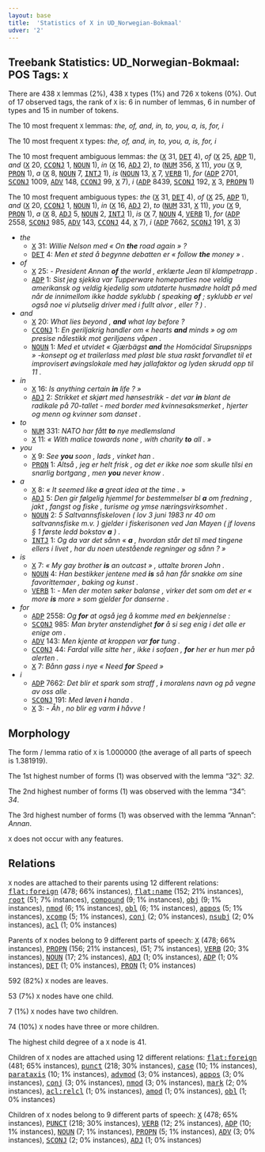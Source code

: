 ```yaml
---
layout: base
title:  'Statistics of X in UD_Norwegian-Bokmaal'
udver: '2'
---
```


## Treebank Statistics: UD_Norwegian-Bokmaal: POS Tags: `X`

There are 438 `X` lemmas (2%), 438 `X` types (1%) and 726 `X` tokens (0%).
Out of 17 observed tags, the rank of `X` is: 6 in number of lemmas, 6 in number of types and 15 in number of tokens.

The 10 most frequent `X` lemmas: <em>the, of, and, in, to, you, a, is, for, i</em>

The 10 most frequent `X` types:  <em>the, of, and, in, to, you, a, is, for, i</em>

The 10 most frequent ambiguous lemmas: <em>the</em> (<tt><a href="no_bokmaal-pos-X.html">X</a></tt> 31, <tt><a href="no_bokmaal-pos-DET.html">DET</a></tt> 4), <em>of</em> (<tt><a href="no_bokmaal-pos-X.html">X</a></tt> 25, <tt><a href="no_bokmaal-pos-ADP.html">ADP</a></tt> 1), <em>and</em> (<tt><a href="no_bokmaal-pos-X.html">X</a></tt> 20, <tt><a href="no_bokmaal-pos-CCONJ.html">CCONJ</a></tt> 1, <tt><a href="no_bokmaal-pos-NOUN.html">NOUN</a></tt> 1), <em>in</em> (<tt><a href="no_bokmaal-pos-X.html">X</a></tt> 16, <tt><a href="no_bokmaal-pos-ADJ.html">ADJ</a></tt> 2), <em>to</em> (<tt><a href="no_bokmaal-pos-NUM.html">NUM</a></tt> 356, <tt><a href="no_bokmaal-pos-X.html">X</a></tt> 11), <em>you</em> (<tt><a href="no_bokmaal-pos-X.html">X</a></tt> 9, <tt><a href="no_bokmaal-pos-PRON.html">PRON</a></tt> 1), <em>a</em> (<tt><a href="no_bokmaal-pos-X.html">X</a></tt> 8, <tt><a href="no_bokmaal-pos-NOUN.html">NOUN</a></tt> 7, <tt><a href="no_bokmaal-pos-INTJ.html">INTJ</a></tt> 1), <em>is</em> (<tt><a href="no_bokmaal-pos-NOUN.html">NOUN</a></tt> 13, <tt><a href="no_bokmaal-pos-X.html">X</a></tt> 7, <tt><a href="no_bokmaal-pos-VERB.html">VERB</a></tt> 1), <em>for</em> (<tt><a href="no_bokmaal-pos-ADP.html">ADP</a></tt> 2701, <tt><a href="no_bokmaal-pos-SCONJ.html">SCONJ</a></tt> 1009, <tt><a href="no_bokmaal-pos-ADV.html">ADV</a></tt> 148, <tt><a href="no_bokmaal-pos-CCONJ.html">CCONJ</a></tt> 99, <tt><a href="no_bokmaal-pos-X.html">X</a></tt> 7), <em>i</em> (<tt><a href="no_bokmaal-pos-ADP.html">ADP</a></tt> 8439, <tt><a href="no_bokmaal-pos-SCONJ.html">SCONJ</a></tt> 192, <tt><a href="no_bokmaal-pos-X.html">X</a></tt> 3, <tt><a href="no_bokmaal-pos-PROPN.html">PROPN</a></tt> 1)

The 10 most frequent ambiguous types:  <em>the</em> (<tt><a href="no_bokmaal-pos-X.html">X</a></tt> 31, <tt><a href="no_bokmaal-pos-DET.html">DET</a></tt> 4), <em>of</em> (<tt><a href="no_bokmaal-pos-X.html">X</a></tt> 25, <tt><a href="no_bokmaal-pos-ADP.html">ADP</a></tt> 1), <em>and</em> (<tt><a href="no_bokmaal-pos-X.html">X</a></tt> 20, <tt><a href="no_bokmaal-pos-CCONJ.html">CCONJ</a></tt> 1, <tt><a href="no_bokmaal-pos-NOUN.html">NOUN</a></tt> 1), <em>in</em> (<tt><a href="no_bokmaal-pos-X.html">X</a></tt> 16, <tt><a href="no_bokmaal-pos-ADJ.html">ADJ</a></tt> 2), <em>to</em> (<tt><a href="no_bokmaal-pos-NUM.html">NUM</a></tt> 331, <tt><a href="no_bokmaal-pos-X.html">X</a></tt> 11), <em>you</em> (<tt><a href="no_bokmaal-pos-X.html">X</a></tt> 9, <tt><a href="no_bokmaal-pos-PRON.html">PRON</a></tt> 1), <em>a</em> (<tt><a href="no_bokmaal-pos-X.html">X</a></tt> 8, <tt><a href="no_bokmaal-pos-ADJ.html">ADJ</a></tt> 5, <tt><a href="no_bokmaal-pos-NOUN.html">NOUN</a></tt> 2, <tt><a href="no_bokmaal-pos-INTJ.html">INTJ</a></tt> 1), <em>is</em> (<tt><a href="no_bokmaal-pos-X.html">X</a></tt> 7, <tt><a href="no_bokmaal-pos-NOUN.html">NOUN</a></tt> 4, <tt><a href="no_bokmaal-pos-VERB.html">VERB</a></tt> 1), <em>for</em> (<tt><a href="no_bokmaal-pos-ADP.html">ADP</a></tt> 2558, <tt><a href="no_bokmaal-pos-SCONJ.html">SCONJ</a></tt> 985, <tt><a href="no_bokmaal-pos-ADV.html">ADV</a></tt> 143, <tt><a href="no_bokmaal-pos-CCONJ.html">CCONJ</a></tt> 44, <tt><a href="no_bokmaal-pos-X.html">X</a></tt> 7), <em>i</em> (<tt><a href="no_bokmaal-pos-ADP.html">ADP</a></tt> 7662, <tt><a href="no_bokmaal-pos-SCONJ.html">SCONJ</a></tt> 191, <tt><a href="no_bokmaal-pos-X.html">X</a></tt> 3)


* <em>the</em>
  * <tt><a href="no_bokmaal-pos-X.html">X</a></tt> 31: <em>Willie Nelson med « On <b>the</b> road again » ?</em>
  * <tt><a href="no_bokmaal-pos-DET.html">DET</a></tt> 4: <em>Men et sted å begynne debatten er « follow <b>the</b> money » .</em>
* <em>of</em>
  * <tt><a href="no_bokmaal-pos-X.html">X</a></tt> 25: <em>- President Annan <b>of</b> the world , erklærte Jean til klampetrapp .</em>
  * <tt><a href="no_bokmaal-pos-ADP.html">ADP</a></tt> 1: <em>Sist jeg sjekka var Tupperware homeparties noe veldig amerikansk og veldig kjedelig som utdaterte husmødre holdt på med når de innimellom ikke hadde syklubb ( speaking <b>of</b> ; syklubb er vel også noe vi plutselig driver med i fullt alvor , eller ? ) .</em>
* <em>and</em>
  * <tt><a href="no_bokmaal-pos-X.html">X</a></tt> 20: <em>What lies beyond , <b>and</b> what lay before ?</em>
  * <tt><a href="no_bokmaal-pos-CCONJ.html">CCONJ</a></tt> 1: <em>En geriljakrig handler om « hearts <b>and</b> minds » og om presise nålestikk mot geriljaens våpen .</em>
  * <tt><a href="no_bokmaal-pos-NOUN.html">NOUN</a></tt> 1: <em>Med et utvidet « Gjærbägst <b>and</b> the Homöcidal Sirupsnipps » -konsept og et trailerlass med plast ble stua raskt forvandlet til et improvisert øvingslokale med høy jallafaktor og lyden skrudd opp til 11 .</em>
* <em>in</em>
  * <tt><a href="no_bokmaal-pos-X.html">X</a></tt> 16: <em>Is anything certain <b>in</b> life ? »</em>
  * <tt><a href="no_bokmaal-pos-ADJ.html">ADJ</a></tt> 2: <em>Strikket et skjørt med hønsestrikk - det var <b>in</b> blant de radikale på 70-tallet - med border med kvinnesaksmerket , hjerter og menn og kvinner som danset .</em>
* <em>to</em>
  * <tt><a href="no_bokmaal-pos-NUM.html">NUM</a></tt> 331: <em>NATO har fått <b>to</b> nye medlemsland</em>
  * <tt><a href="no_bokmaal-pos-X.html">X</a></tt> 11: <em>« With malice towards none , with charity <b>to</b> all . »</em>
* <em>you</em>
  * <tt><a href="no_bokmaal-pos-X.html">X</a></tt> 9: <em>See <b>you</b> soon , lads , vinket han .</em>
  * <tt><a href="no_bokmaal-pos-PRON.html">PRON</a></tt> 1: <em>Altså , jeg er helt frisk , og det er ikke noe som skulle tilsi en snarlig bortgang , men <b>you</b> never know .</em>
* <em>a</em>
  * <tt><a href="no_bokmaal-pos-X.html">X</a></tt> 8: <em>« It seemed like <b>a</b> great idea at the time . »</em>
  * <tt><a href="no_bokmaal-pos-ADJ.html">ADJ</a></tt> 5: <em>Den gir følgelig hjemmel for bestemmelser bl <b>a</b> om fredning , jakt , fangst og fiske , turisme og ymse næringsvirksomhet .</em>
  * <tt><a href="no_bokmaal-pos-NOUN.html">NOUN</a></tt> 2: <em>5 Saltvannsfiskeloven ( lov 3 juni 1983 nr 40 om saltvannsfiske m.v. ) gjelder i fiskerisonen ved Jan Mayen ( jf lovens § 1 første ledd bokstav <b>a</b> ) .</em>
  * <tt><a href="no_bokmaal-pos-INTJ.html">INTJ</a></tt> 1: <em>Og da var det sånn « <b>a</b> , hvordan står det til med tingene ellers i livet , har du noen utestående regninger og sånn ? »</em>
* <em>is</em>
  * <tt><a href="no_bokmaal-pos-X.html">X</a></tt> 7: <em>« My gay brother <b>is</b> an outcast » , uttalte broren John .</em>
  * <tt><a href="no_bokmaal-pos-NOUN.html">NOUN</a></tt> 4: <em>Han bestikker jentene med <b>is</b> så han får snakke om sine favorittemaer , baking og kunst .</em>
  * <tt><a href="no_bokmaal-pos-VERB.html">VERB</a></tt> 1: <em>- Men der moten søker balanse , virker det som om det er « more <b>is</b> more » som gjelder for danserne .</em>
* <em>for</em>
  * <tt><a href="no_bokmaal-pos-ADP.html">ADP</a></tt> 2558: <em>Og <b>for</b> at også jeg å komme med en bekjennelse :</em>
  * <tt><a href="no_bokmaal-pos-SCONJ.html">SCONJ</a></tt> 985: <em>Man bryter anstendighet <b>for</b> å si seg enig i det alle er enige om .</em>
  * <tt><a href="no_bokmaal-pos-ADV.html">ADV</a></tt> 143: <em>Men kjente at kroppen var <b>for</b> tung .</em>
  * <tt><a href="no_bokmaal-pos-CCONJ.html">CCONJ</a></tt> 44: <em>Fardal ville sitte her , ikke i sofaen , <b>for</b> her er hun mer på alerten .</em>
  * <tt><a href="no_bokmaal-pos-X.html">X</a></tt> 7: <em>Bånn gass i nye « Need <b>for</b> Speed »</em>
* <em>i</em>
  * <tt><a href="no_bokmaal-pos-ADP.html">ADP</a></tt> 7662: <em>Det blir et spark som straff , <b>i</b> moralens navn og på vegne av oss alle .</em>
  * <tt><a href="no_bokmaal-pos-SCONJ.html">SCONJ</a></tt> 191: <em>Med løven <b>i</b> handa .</em>
  * <tt><a href="no_bokmaal-pos-X.html">X</a></tt> 3: <em>- Åh , no blir eg varm <b>i</b> håvve !</em>

## Morphology

The form / lemma ratio of `X` is 1.000000 (the average of all parts of speech is 1.381919).

The 1st highest number of forms (1) was observed with the lemma “32”: <em>32</em>.

The 2nd highest number of forms (1) was observed with the lemma “34”: <em>34</em>.

The 3rd highest number of forms (1) was observed with the lemma “Annan”: <em>Annan</em>.

`X` does not occur with any features.


## Relations

`X` nodes are attached to their parents using 12 different relations: <tt><a href="no_bokmaal-dep-flat-foreign.html">flat:foreign</a></tt> (478; 66% instances), <tt><a href="no_bokmaal-dep-flat-name.html">flat:name</a></tt> (152; 21% instances), <tt><a href="no_bokmaal-dep-root.html">root</a></tt> (51; 7% instances), <tt><a href="no_bokmaal-dep-compound.html">compound</a></tt> (9; 1% instances), <tt><a href="no_bokmaal-dep-obj.html">obj</a></tt> (9; 1% instances), <tt><a href="no_bokmaal-dep-nmod.html">nmod</a></tt> (6; 1% instances), <tt><a href="no_bokmaal-dep-obl.html">obl</a></tt> (6; 1% instances), <tt><a href="no_bokmaal-dep-appos.html">appos</a></tt> (5; 1% instances), <tt><a href="no_bokmaal-dep-xcomp.html">xcomp</a></tt> (5; 1% instances), <tt><a href="no_bokmaal-dep-conj.html">conj</a></tt> (2; 0% instances), <tt><a href="no_bokmaal-dep-nsubj.html">nsubj</a></tt> (2; 0% instances), <tt><a href="no_bokmaal-dep-acl.html">acl</a></tt> (1; 0% instances)

Parents of `X` nodes belong to 9 different parts of speech: <tt><a href="no_bokmaal-pos-X.html">X</a></tt> (478; 66% instances), <tt><a href="no_bokmaal-pos-PROPN.html">PROPN</a></tt> (156; 21% instances),  (51; 7% instances), <tt><a href="no_bokmaal-pos-VERB.html">VERB</a></tt> (20; 3% instances), <tt><a href="no_bokmaal-pos-NOUN.html">NOUN</a></tt> (17; 2% instances), <tt><a href="no_bokmaal-pos-ADJ.html">ADJ</a></tt> (1; 0% instances), <tt><a href="no_bokmaal-pos-ADP.html">ADP</a></tt> (1; 0% instances), <tt><a href="no_bokmaal-pos-DET.html">DET</a></tt> (1; 0% instances), <tt><a href="no_bokmaal-pos-PRON.html">PRON</a></tt> (1; 0% instances)

592 (82%) `X` nodes are leaves.

53 (7%) `X` nodes have one child.

7 (1%) `X` nodes have two children.

74 (10%) `X` nodes have three or more children.

The highest child degree of a `X` node is 41.

Children of `X` nodes are attached using 12 different relations: <tt><a href="no_bokmaal-dep-flat-foreign.html">flat:foreign</a></tt> (481; 65% instances), <tt><a href="no_bokmaal-dep-punct.html">punct</a></tt> (218; 30% instances), <tt><a href="no_bokmaal-dep-case.html">case</a></tt> (10; 1% instances), <tt><a href="no_bokmaal-dep-parataxis.html">parataxis</a></tt> (10; 1% instances), <tt><a href="no_bokmaal-dep-advmod.html">advmod</a></tt> (3; 0% instances), <tt><a href="no_bokmaal-dep-appos.html">appos</a></tt> (3; 0% instances), <tt><a href="no_bokmaal-dep-conj.html">conj</a></tt> (3; 0% instances), <tt><a href="no_bokmaal-dep-nmod.html">nmod</a></tt> (3; 0% instances), <tt><a href="no_bokmaal-dep-mark.html">mark</a></tt> (2; 0% instances), <tt><a href="no_bokmaal-dep-acl-relcl.html">acl:relcl</a></tt> (1; 0% instances), <tt><a href="no_bokmaal-dep-amod.html">amod</a></tt> (1; 0% instances), <tt><a href="no_bokmaal-dep-obl.html">obl</a></tt> (1; 0% instances)

Children of `X` nodes belong to 9 different parts of speech: <tt><a href="no_bokmaal-pos-X.html">X</a></tt> (478; 65% instances), <tt><a href="no_bokmaal-pos-PUNCT.html">PUNCT</a></tt> (218; 30% instances), <tt><a href="no_bokmaal-pos-VERB.html">VERB</a></tt> (12; 2% instances), <tt><a href="no_bokmaal-pos-ADP.html">ADP</a></tt> (10; 1% instances), <tt><a href="no_bokmaal-pos-NOUN.html">NOUN</a></tt> (7; 1% instances), <tt><a href="no_bokmaal-pos-PROPN.html">PROPN</a></tt> (5; 1% instances), <tt><a href="no_bokmaal-pos-ADV.html">ADV</a></tt> (3; 0% instances), <tt><a href="no_bokmaal-pos-SCONJ.html">SCONJ</a></tt> (2; 0% instances), <tt><a href="no_bokmaal-pos-ADJ.html">ADJ</a></tt> (1; 0% instances)

